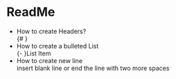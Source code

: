# ReadMe

- How to create Headers?    
  {# }     
- How to create a bulleted List    
  {- }List Item  
- How to create new line  
  insert blank line or end the line with two more spaces 
  
  
    

